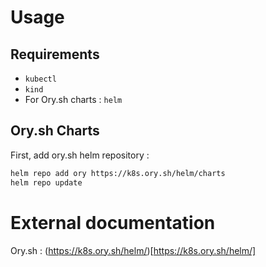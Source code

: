 # Usage

## Requirements
- `kubectl`
- `kind`
- For Ory.sh charts : `helm`

## Ory.sh Charts
First, add ory.sh helm repository :
```bash
helm repo add ory https://k8s.ory.sh/helm/charts
helm repo update
```

# External documentation
Ory.sh : (https://k8s.ory.sh/helm/)[https://k8s.ory.sh/helm/]
